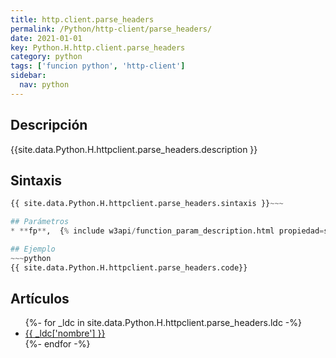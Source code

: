 ```yaml
---
title: http.client.parse_headers
permalink: /Python/http-client/parse_headers/
date: 2021-01-01
key: Python.H.http.client.parse_headers
category: python
tags: ['funcion python', 'http-client']
sidebar: 
  nav: python
---
```


## Descripción
{{site.data.Python.H.httpclient.parse_headers.description }}

## Sintaxis
~~~python
{{ site.data.Python.H.httpclient.parse_headers.sintaxis }}~~~

## Parámetros
* **fp**,  {% include w3api/function_param_description.html propiedad=site.data.Python.H.http.client.parse_headers valor="fp" %}

## Ejemplo
~~~python
{{ site.data.Python.H.httpclient.parse_headers.code}}
~~~

## Artículos
<ul>
{%- for _ldc in site.data.Python.H.httpclient.parse_headers.ldc -%}
   <li>
       <a href="{{_ldc['url'] }}">{{ _ldc['nombre'] }}</a>
   </li>
{%- endfor -%}
</ul>

